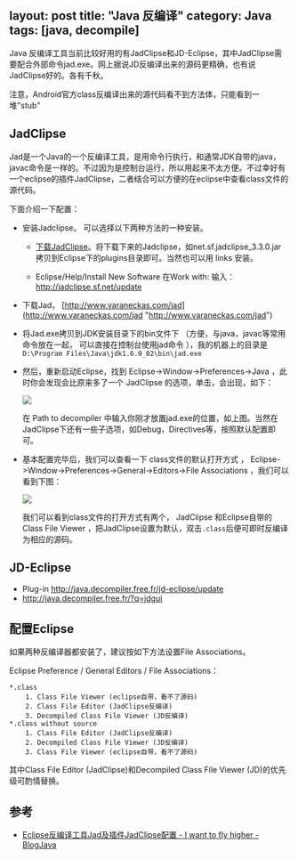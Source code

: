 layout: post
title: "Java 反编译"
category: Java
tags: [java, decompile]
---
Java 反编译工具当前比较好用的有JadClipse和JD-Eclipse，其中JadClipse需要配合外部命令jad.exe。网上据说JD反编译出来的源码更精确，也有说JadClipse好的。各有千秋。

注意，Android官方class反编译出来的源代码看不到方法体，只能看到一堆"stub"

## JadClipse

Jad是一个Java的一个反编译工具，是用命令行执行，和通常JDK自带的java，javac命令是一样的。不过因为是控制台运行，所以用起来不太方便。不过幸好有一个eclipse的插件JadClipse，二者结合可以方便的在eclipse中查看class文件的源代码。

<!-- more -->

下面介绍一下配置：   

- 安装Jadclipse。
    可以选择以下两种方法的一种安装。
    - [下载JadClipse](http://jadclipse.sourceforge.net/wiki/index.php/Main_Page#Download)。将下载下来的Jadclipse，如net.sf.jadclipse_3.3.0.jar 拷贝到Eclipse下的plugins目录即可。当然也可以用 links 安装。 
    
    - Eclipse/Help/Install New Software 在Work with: 输入：<http://jadclipse.sf.net/update>

- 下载Jad， [http://www.varaneckas.com/jad](http://www.varaneckas.com/jad "http://www.varaneckas.com/jad")

- 将Jad.exe拷贝到JDK安装目录下的bin文件下 （方便，与java，javac等常用命令放在一起， 可以直接在控制台使用jad命令 ），我的机器上的目录是`D:\Program Files\Java\jdk1.6.0_02\bin\jad.exe`   

- 然后，重新启动Eclipse，找到 Eclipse->Window->Preferences->Java ，此时你会发现会比原来多了一个 JadClipse 的选项，单击，会出现，如下： 

    ![](http://www.blogjava.net/images/blogjava_net/landon/jad.jpg)

    在 Path to decompiler 中输入你刚才放置jad.exe的位置，如上图。当然在JadClipse下还有一些子选项，如Debug，Directives等，按照默认配置即可。   

- 基本配置完毕后，我们可以查看一下 class文件的默认打开方式 ， Eclipse->Window->Preferences->General->Editors->File Associations ，我们可以看到下图：   

    ![](http://www.blogjava.net/images/blogjava_net/landon/jadclipse.jpg)

    我们可以看到class文件的打开方式有两个， JadClipse 和Eclipse自带的 Class  File Viewer ，把JadClipse设置为默认，双击`.class`后便可即时反编译为相应的源码。   

## JD-Eclipse

- Plug-in  http://java.decompiler.free.fr/jd-eclipse/update
- http://java.decompiler.free.fr/?q=jdgui

## 配置Eclipse

如果两种反编译器都安装了，建议按如下方法设置File Associations。

Eclipse Preference / General Editors / File Associations：

    *.class
        1. Class File Viewer (eclipse自带，看不了源码)
        2. Class File Editor (JadClipse反编译)
        3. Decompiled Class File Viewer (JD反编译)
    *.class without source
        1. Class File Editor (JadClipse反编译)
        2. Decompiled Class File Viewer (JD反编译)
        3. Class File Viewer (eclipse自带，看不了源码)

其中Class File Editor (JadClipse)和Decompiled Class File Viewer (JD)的优先级可酌情替换。

## 参考

- [Eclipse反编译工具Jad及插件JadClipse配置 - I want to fly higher - BlogJava](http://www.blogjava.net/landon/archive/2010/07/16/326294.html)

